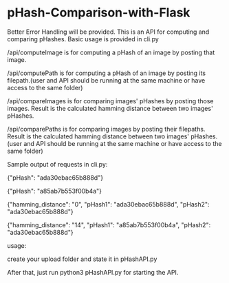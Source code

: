 # pHash-Comparison-with-Flask
Better Error Handling will be provided.
This is an API for computing and comparing pHashes. Basic usage is provided in cli.py

/api/computeImage is for computing a pHash of an image by posting that image.

/api/computePath is for computing a pHash of an image by posting its filepath.(user and API should be running at the same machine or have access to the same folder)

/api/compareImages is for comparing images' pHashes by posting those images. Result is the calculated hamming distance between two images' pHashes.

/api/comparePaths is for comparing images by posting their filepaths. Result is the calculated hamming distance between two images' pHashes. (user and API should be running at the same machine or have access to the same folder)

Sample output of requests in cli.py:

{"pHash": "ada30ebac65b888d"}  

{"pHash": "a85ab7b553f00b4a"}

{"hamming_distance": "0", "pHash1": "ada30ebac65b888d", "pHash2": "ada30ebac65b888d"}

{"hamming_distance": "14", "pHash1": "a85ab7b553f00b4a", "pHash2": "ada30ebac65b888d"}

usage:

create your upload folder and state it in pHashAPI.py

After that, just run python3 pHashAPI.py for starting the API.
